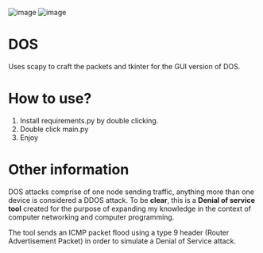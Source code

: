 ![image](https://github.com/user-attachments/assets/84e7d489-7b5a-4199-b9ac-3f3bfa2bfd6d)
![image](https://github.com/user-attachments/assets/40c13a5d-2b2d-4059-9e28-d008ab4cae57)






# DOS
Uses scapy to craft the packets and tkinter for the GUI version of DOS. 

# How to use? 
1. Install requirements.py by double clicking.
2. Double click main.py
3. Enjoy

# Other information
DOS attacks comprise of one node sending traffic, anything more than one device is considered a DDOS attack. 
To be **clear**, this is a **Denial of service tool** created for the purpose of expanding my knowledge in the context of computer networking and computer programming. 

The tool sends an ICMP packet flood using a type 9 header (Router Advertisement Packet) in order to simulate a Denial of Service attack.
